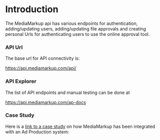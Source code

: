# Introduction

The MediaMarkup api has various endpoints for authentication, adding/updating users, adding/updating file approvals and creating personal Urls for authenticating users to use the online approval tool.

### API Url

The base url for API connectivity is:

https://api.mediamarkup.com/api/

### API Explorer

The list of API endpoints and manual testing can be done at 

https://api.mediamarkup.com/ap-docs

### Case Study

Here is a [link to a case study](https://medium.com/mediamarkup/case-study-qmuli-api-integration-f34a093149f9) on how MediaMarkup has been integrated with an Ad Production system: 

